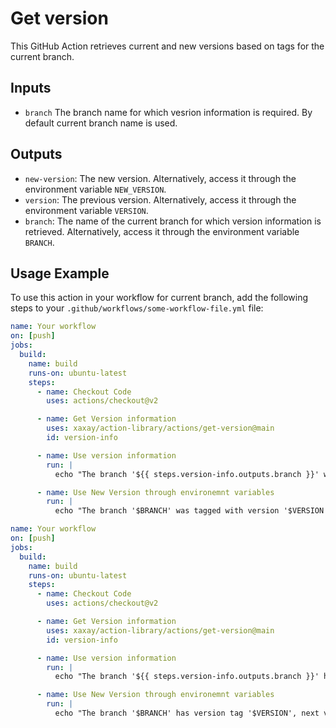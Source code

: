 # Get version 

This GitHub Action retrieves current and new versions based on tags for the current branch.

## Inputs

- `branch` The branch name for which vesrion information is required. By default current branch name is used.

## Outputs

- `new-version`: The new version. Alternatively, access it through the environment variable `NEW_VERSION`.
- `version`: The previous version. Alternatively, access it through the environment variable `VERSION`.
- `branch`: The name of the current branch for which version information is retrieved. Alternatively, access it through the environment variable `BRANCH`.


## Usage Example

To use this action in your workflow for current branch, add the following steps to your `.github/workflows/some-workflow-file.yml` file:

```yml
name: Your workflow
on: [push]
jobs:
  build:
    name: build
    runs-on: ubuntu-latest
    steps:
      - name: Checkout Code
        uses: actions/checkout@v2

      - name: Get Version information
        uses: xaxay/action-library/actions/get-version@main
        id: version-info

      - name: Use version information
        run: |
          echo "The branch '${{ steps.version-info.outputs.branch }}' was tagged with version '${{ steps.version-info.outputs.version }}', next version will be '${{ steps.version-info.outputs.new-version }}'"

      - name: Use New Version through environemnt variables
        run: |
          echo "The branch '$BRANCH' was tagged with version '$VERSION', next version will be $NEW_VERSION" 
```


```yml
name: Your workflow
on: [push]
jobs:
  build:
    name: build
    runs-on: ubuntu-latest
    steps:
      - name: Checkout Code
        uses: actions/checkout@v2

      - name: Get Version information
        uses: xaxay/action-library/actions/get-version@main
        id: version-info

      - name: Use version information
        run: |
          echo "The branch '${{ steps.version-info.outputs.branch }}' has version tag '${{ steps.version-info.outputs.version }}', next version will be '${{ steps.version-info.outputs.new-version }}'"

      - name: Use New Version through environemnt variables
        run: |
          echo "The branch '$BRANCH' has version tag '$VERSION', next version will be $NEW_VERSION" 
```